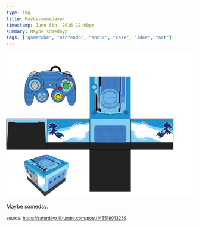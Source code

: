 ```yaml
---
type: img
title: Maybe-somedayp-
timestamp: June 6th, 2016 12:00pm
summary: Maybe somedayp 
tags: ["gamecube", "nintendo", "sonic", "case", "idea", "art"]
---
```

<img src="../media/145516013259.jpg"/>
                                                                                          <div class="caption"><p>Maybe someday.</p> </div>
                                    
                
                
                
                
                                
<small>source: https://saturdayxiii.tumblr.com/post/145516013259</small>